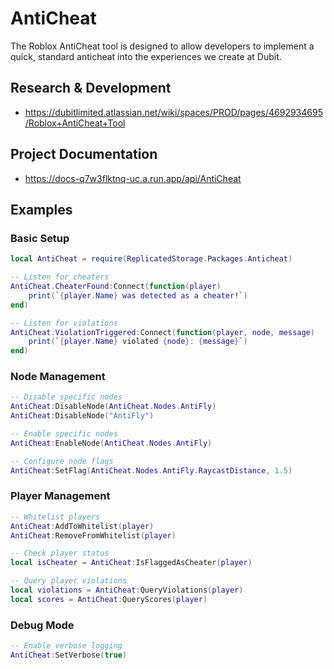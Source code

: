 # AntiCheat
The Roblox AntiCheat tool is designed to allow developers to implement a quick, standard anticheat into the experiences we create at Dubit.

## Research & Development
- https://dubitlimited.atlassian.net/wiki/spaces/PROD/pages/4692934695/Roblox+AntiCheat+Tool

## Project Documentation
- https://docs-q7w3flktnq-uc.a.run.app/api/AntiCheat

## Examples
### Basic Setup
```lua
local AntiCheat = require(ReplicatedStorage.Packages.Anticheat)

-- Listen for cheaters
AntiCheat.CheaterFound:Connect(function(player)
    print(`{player.Name} was detected as a cheater!`)
end)

-- Listen for violations
AntiCheat.ViolationTriggered:Connect(function(player, node, message)
    print(`{player.Name} violated {node}: {message}`)
end)
```

### Node Management
```lua
-- Disable specific nodes
AntiCheat:DisableNode(AntiCheat.Nodes.AntiFly)
AntiCheat:DisableNode("AntiFly")

-- Enable specific nodes
AntiCheat:EnableNode(AntiCheat.Nodes.AntiFly)

-- Configure node flags
AntiCheat:SetFlag(AntiCheat.Nodes.AntiFly.RaycastDistance, 1.5)
```

### Player Management
```lua
-- Whitelist players
AntiCheat:AddToWhitelist(player)
AntiCheat:RemoveFromWhitelist(player)

-- Check player status
local isCheater = AntiCheat:IsFlaggedAsCheater(player)

-- Query player violations
local violations = AntiCheat:QueryViolations(player)
local scores = AntiCheat:QueryScores(player)
```

### Debug Mode
```lua
-- Enable verbose logging
AntiCheat:SetVerbose(true)
```
